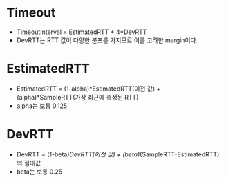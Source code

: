 # Timeout
* TimeoutInterval = EstimatedRTT + 4*DevRTT
* DevRTT는 RTT 값이 다양한 분포를 가지므로 이를 고려한 margin이다.
# EstimatedRTT
* EstimatedRTT = (1-alpha)*EstimatedRTT(이전 값) + (alpha)*SampleRTT(가장 최근에 측정된 RTT)
* alpha는 보통 0.125
# DevRTT
* DevRTT = (1-beta)*DevRTT(이전 값) + (beta)*(SampleRTT-EstimatedRTT)의 절대값
* beta는 보통 0.25
